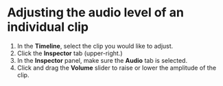 # Adjusting the audio level of an individual clip

1. In the **Timeline**, select the clip you would like to adjust.
2. Click the **Inspector** tab \(upper-right.\) 
3. In the **Inspector** panel, make sure the **Audio** tab is selected. 
4. Click and drag the **Volume** slider to raise or lower the amplitude of the clip.



